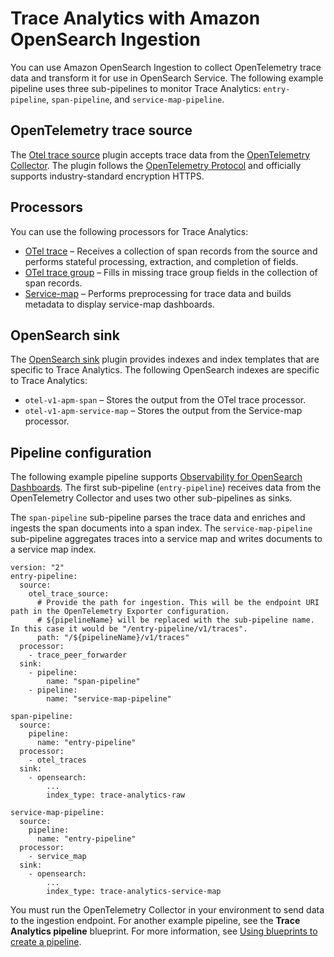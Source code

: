 # Trace Analytics with Amazon OpenSearch Ingestion<a name="use-cases-trace-analytics"></a>

You can use Amazon OpenSearch Ingestion to collect OpenTelemetry trace data and transform it for use in OpenSearch Service\. The following example pipeline uses three sub\-pipelines to monitor Trace Analytics: `entry-pipeline`, `span-pipeline`, and `service-map-pipeline`\.

## OpenTelemetry trace source<a name="use-cases-trace-analytics-source"></a>

The [Otel trace source](https://opensearch.org/docs/latest/data-prepper/pipelines/configuration/sources/otel-trace/) plugin accepts trace data from the [OpenTelemetry Collector](https://opentelemetry.io/docs/collector/)\. The plugin follows the [OpenTelemetry Protocol](https://opentelemetry.io/docs/reference/specification/protocol/) and officially supports industry\-standard encryption HTTPS\.

## Processors<a name="use-cases-trace-analytics-processors"></a>

You can use the following processors for Trace Analytics:
+ [OTel trace](https://opensearch.org/docs/latest/data-prepper/pipelines/configuration/processors/otel-trace-raw/) – Receives a collection of span records from the source and performs stateful processing, extraction, and completion of fields\.
+ [OTel trace group](https://github.com/opensearch-project/data-prepper/tree/main/data-prepper-plugins/otel-trace-group-processor) – Fills in missing trace group fields in the collection of span records\.
+ [Service\-map](https://opensearch.org/docs/latest/data-prepper/pipelines/configuration/processors/service-map-stateful/) – Performs preprocessing for trace data and builds metadata to display service\-map dashboards\.

## OpenSearch sink<a name="use-cases-trace-analytics-sink"></a>

The [OpenSearch sink](https://opensearch.org/docs/latest/data-prepper/pipelines/configuration/sinks/opensearch/) plugin provides indexes and index templates that are specific to Trace Analytics\. The following OpenSearch indexes are specific to Trace Analytics:
+ `otel-v1-apm-span` – Stores the output from the OTel trace processor\.
+ `otel-v1-apm-service-map` – Stores the output from the Service\-map processor\.

## Pipeline configuration<a name="use-cases-trace-analytics-config"></a>

The following example pipeline supports [Observability for OpenSearch Dashboards](https://docs.aws.amazon.com/opensearch-service/latest/developerguide/observability.html)\. The first sub\-pipeline \(`entry-pipeline`\) receives data from the OpenTelemetry Collector and uses two other sub\-pipelines as sinks\.

The `span-pipeline` sub\-pipeline parses the trace data and enriches and ingests the span documents into a span index\. The `service-map-pipeline` sub\-pipeline aggregates traces into a service map and writes documents to a service map index\.

```
version: "2"
entry-pipeline:
  source:
    otel_trace_source:
      # Provide the path for ingestion. This will be the endpoint URI path in the OpenTelemetry Exporter configuration.
      # ${pipelineName} will be replaced with the sub-pipeline name. In this case it would be "/entry-pipeline/v1/traces". 
      path: "/${pipelineName}/v1/traces"
  processor:
    - trace_peer_forwarder
  sink:
    - pipeline:
        name: "span-pipeline"
    - pipeline:
        name: "service-map-pipeline"

span-pipeline:
  source:
    pipeline:
      name: "entry-pipeline"
  processor:
    - otel_traces
  sink:
    - opensearch:
        ...
        index_type: trace-analytics-raw

service-map-pipeline:
  source:
    pipeline:
      name: "entry-pipeline"
  processor:
    - service_map
  sink:
    - opensearch:
        ...
        index_type: trace-analytics-service-map
```

You must run the OpenTelemetry Collector in your environment to send data to the ingestion endpoint\. For another example pipeline, see the **Trace Analytics pipeline** blueprint\. For more information, see [Using blueprints to create a pipeline](creating-pipeline.md#pipeline-blueprint)\.
